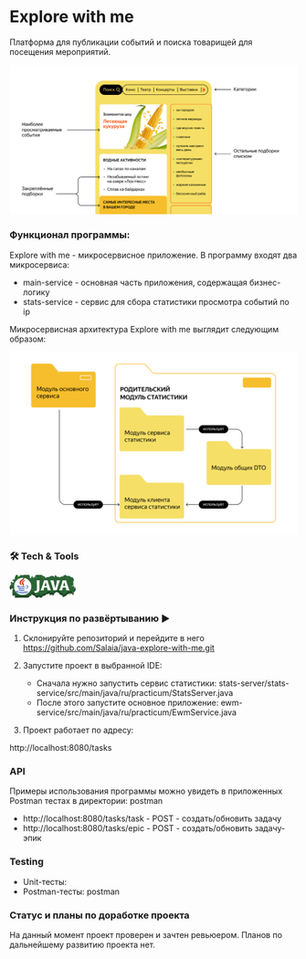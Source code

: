# Explore with me
Платформа для публикации событий и поиска товарищей для посещения мероприятий.

<div>
      <img src="assets/landing.png" title="EWM landing" alt="explore with me landing"/>
</div>


### Функционал программы:

Explore with me - микросервисное приложение. В программу входят два микросервиса:
* main-service - основная часть приложения, содержащая бизнес-логику
* stats-service - сервис для сбора статистики просмотра событий по ip

Микросервисная архитектура Explore with me выглядит следующим образом:

<div>
      <img src="assets/micro-services architecture.png" title="microservice architecture" alt="microservice architecture"/>
</div>


### 🛠 Tech & Tools

<div>
      <img src="https://github.com/Salaia/icons/blob/main/green/Java.png?raw=true" title="Java" alt="Java" height="40"/>
</div>

### Инструкция по развёртыванию ▶️

1) Склонируйте репозиторий и перейдите в него
   https://github.com/Salaia/java-explore-with-me.git

2) Запустите проект в выбранной IDE: 
   * Сначала нужно запустить сервис статистики: stats-server/stats-service/src/main/java/ru/practicum/StatsServer.java
   * После этого запустите основное приложение: ewm-service/src/main/java/ru/practicum/EwmService.java

3) Проект работает по адресу:

http://localhost:8080/tasks

### API

Примеры использования программы можно увидеть в приложенных Postman тестах в директории: postman

* http://localhost:8080/tasks/task - POST - создать/обновить задачу
* http://localhost:8080/tasks/epic - POST - создать/обновить задачу-эпик

### Testing

* Unit-тесты: 
* Postman-тесты: postman

### Статус и планы по доработке проекта

На данный момент проект проверен и зачтен ревьюером. Планов по дальнейшему развитию проекта нет.
